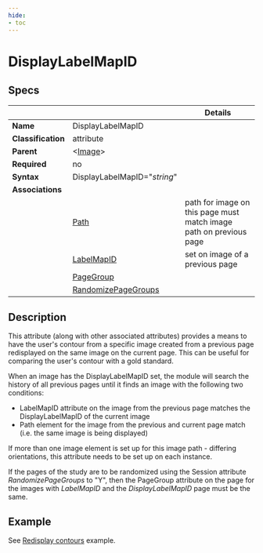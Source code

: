 ```yaml
---
hide:
- toc
---
```

<!-- let javascript handle toc on left sidebar -->
# DisplayLabelMapID

## Specs

| ||Details|
|---|---|---|
| **Name** | DisplayLabelMapID ||
| **Classification** | attribute ||
| **Parent** | <[Image](index.md)\> ||
| **Required** | no ||
| **Syntax** | DisplayLabelMapID="*string*" | |
| **Associations** | |  |
|  | [Path](path.md)| path for image on this page must match image path on previous page |
|  | [LabelMapID](labelmap_id.md)| set on image of a previous page |
|  | [PageGroup](../page/pagegroup.md) | |
|  | [RandomizePageGroups](../session/randomize_page_groups.md) | |




## Description

This attribute (along with other associated attributes) provides a means to have the user's contour
from a specific image created from a previous page redisplayed on the same image on the current page. 
This can be useful for comparing the user's contour with a gold standard.

When an image has the DisplayLabelMapID set, the module will search the history of all previous pages
until it finds an image with the following two conditions:

- LabelMapID attribute on the image from the previous page matches the DisplayLabelMapID of the current image
- Path element for the image from the previous and current page match (i.e. the same image is being displayed)

If more than one image element is set up for this image path - differing orientations, 
this attribute needs to be set up on each instance.

If the pages of the study are to be randomized using the Session attribute *RandomizePageGroups* to "Y",
then the PageGroup attribute on the page for the images with *LabelMapID* and the *DisplayLabelMapID* page must be the same.


## Example

See [Redisplay contours](../../examples/example_redisplay_contours.md) example.

